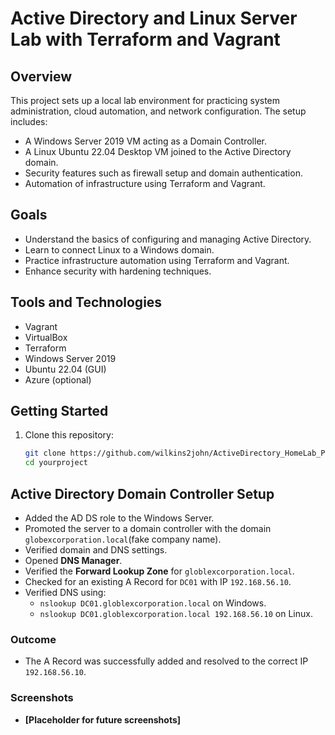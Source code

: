 # Active Directory and Linux Server Lab with Terraform and Vagrant

## Overview
This project sets up a local lab environment for practicing system administration, cloud automation, and network configuration. The setup includes:
- A Windows Server 2019 VM acting as a Domain Controller.
- A Linux Ubuntu 22.04 Desktop VM joined to the Active Directory domain.
- Security features such as firewall setup and domain authentication.
- Automation of infrastructure using Terraform and Vagrant.

## Goals
- Understand the basics of configuring and managing Active Directory.
- Learn to connect Linux to a Windows domain.
- Practice infrastructure automation using Terraform and Vagrant.
- Enhance security with hardening techniques.

## Tools and Technologies
- Vagrant
- VirtualBox
- Terraform
- Windows Server 2019
- Ubuntu 22.04 (GUI)
- Azure (optional)

## Getting Started
1. Clone this repository:
   ```bash
   git clone https://github.com/wilkins2john/ActiveDirectory_HomeLab_Project.git
   cd yourproject

## Active Directory Domain Controller Setup
- Added the AD DS role to the Windows Server.
- Promoted the server to a domain controller with the domain `globexcorporation.local`(fake company name).
- Verified domain and DNS settings.
- Opened **DNS Manager**.
- Verified the **Forward Lookup Zone** for `globlexcorporation.local`.
- Checked for an existing A Record for `DC01` with IP `192.168.56.10`.
- Verified DNS using:
  - `nslookup DC01.globlexcorporation.local` on Windows.
  - `nslookup DC01.globlexcorporation.local 192.168.56.10` on Linux.

### Outcome
- The A Record was successfully added and resolved to the correct IP `192.168.56.10`.

### Screenshots
- **[Placeholder for future screenshots]**


